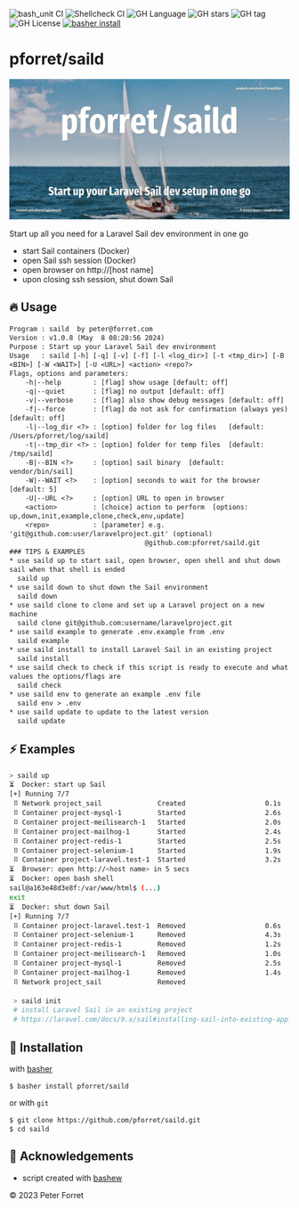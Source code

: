![bash_unit CI](https://github.com/pforret/saild/workflows/bash_unit%20CI/badge.svg)
![Shellcheck CI](https://github.com/pforret/saild/workflows/Shellcheck%20CI/badge.svg)
![GH Language](https://img.shields.io/github/languages/top/pforret/saild)
![GH stars](https://img.shields.io/github/stars/pforret/saild)
![GH tag](https://img.shields.io/github/v/tag/pforret/saild)
![GH License](https://img.shields.io/github/license/pforret/saild)
[![basher install](https://img.shields.io/badge/basher-install-white?logo=gnu-bash&style=flat)](https://www.basher.it/package/)

# pforret/saild

![](assets/saild.jpg)

Start up all you need for a Laravel Sail dev environment in one go
* start Sail containers (Docker)
* open Sail ssh session (Docker)
* open browser on http://[host name]
* upon closing ssh session, shut down Sail

## 🔥 Usage

```
Program : saild  by peter@forret.com
Version : v1.0.8 (May  8 08:28:56 2024)
Purpose : Start up your Laravel Sail dev environment
Usage   : saild [-h] [-q] [-v] [-f] [-l <log_dir>] [-t <tmp_dir>] [-B <BIN>] [-W <WAIT>] [-U <URL>] <action> <repo?>
Flags, options and parameters:
    -h|--help        : [flag] show usage [default: off]
    -q|--quiet       : [flag] no output [default: off]
    -v|--verbose     : [flag] also show debug messages [default: off]
    -f|--force       : [flag] do not ask for confirmation (always yes) [default: off]
    -l|--log_dir <?> : [option] folder for log files   [default: /Users/pforret/log/saild]
    -t|--tmp_dir <?> : [option] folder for temp files  [default: /tmp/saild]
    -B|--BIN <?>     : [option] sail binary  [default: vendor/bin/sail]
    -W|--WAIT <?>    : [option] seconds to wait for the browser  [default: 5]
    -U|--URL <?>     : [option] URL to open in browser
    <action>         : [choice] action to perform  [options: up,down,init,example,clone,check,env,update]
    <repo>           : [parameter] e.g. 'git@github.com:user/laravelproject.git' (optional)
                                  @github.com:pforret/saild.git                                             
### TIPS & EXAMPLES
* use saild up to start sail, open browser, open shell and shut down sail when that shell is ended
  saild up
* use saild down to shut down the Sail environment
  saild down
* use saild clone to clone and set up a Laravel project on a new machine
  saild clone git@github.com:username/laravelproject.git
* use saild example to generate .env.example from .env
  saild example
* use saild install to install Laravel Sail in an existing project
  saild install
* use saild check to check if this script is ready to execute and what values the options/flags are
  saild check
* use saild env to generate an example .env file
  saild env > .env
* use saild update to update to the latest version
  saild update
```

## ⚡️ Examples

```bash
> saild up
⏳  Docker: start up Sail
[+] Running 7/7
 ⠿ Network project_sail              Created                    0.1s 
 ⠿ Container project-mysql-1         Started                    2.6s
 ⠿ Container project-meilisearch-1   Started                    2.0s 
 ⠿ Container project-mailhog-1       Started                    2.4s 
 ⠿ Container project-redis-1         Started                    2.5s 
 ⠿ Container project-selenium-1      Started                    1.9s 
 ⠿ Container project-laravel.test-1  Started                    3.2s
⏳  Browser: open http://<host name> in 5 secs
⏳  Docker: open bash shell
sail@a163e48d3e8f:/var/www/html$ (...)
exit
⏳  Docker: shut down Sail
[+] Running 7/7
 ⠿ Container project-laravel.test-1  Removed                    0.6s 
 ⠿ Container project-selenium-1      Removed                    4.3s
 ⠿ Container project-redis-1         Removed                    1.2s 
 ⠿ Container project-meilisearch-1   Removed                    1.0s 
 ⠿ Container project-mysql-1         Removed                    2.5s 
 ⠿ Container project-mailhog-1       Removed                    1.4s 
 ⠿ Network project_sail              Removed 
 
 > saild init
 # install Laravel Sail in an existing project
 # https://laravel.com/docs/9.x/sail#installing-sail-into-existing-applications
```

## 🚀 Installation

with [basher](https://github.com/basherpm/basher)

	$ basher install pforret/saild

or with `git`

	$ git clone https://github.com/pforret/saild.git
	$ cd saild

## 📝 Acknowledgements

* script created with [bashew](https://github.com/pforret/bashew)

&copy; 2023 Peter Forret
